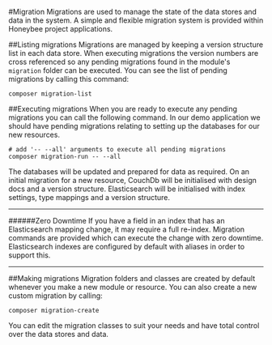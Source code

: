#Migration
Migrations are used to manage the state of the data stores and data in the system. A simple and flexible migration system is provided within Honeybee project applications. 

##Listing migrations
Migrations are managed by keeping a version structure list in each data store. When executing migrations the version numbers are cross referenced so any pending migrations found in the module's `migration` folder can be executed. You can see the list of pending migrations by calling this command:

```shell
composer migration-list
```

##Executing migrations
When you are ready to execute any pending migrations you can call the following command. In our demo application we should have pending migrations relating to setting up the databases for our new resources.

```shell
# add '-- --all' arguments to execute all pending migrations
composer migration-run -- --all
```

The databases will be updated and prepared for data as required. On an initial migration for a new resource, CouchDb will be initialised with design docs and a version structure. Elasticsearch will be initialised with index settings, type mappings and a version structure.

---
######Zero Downtime
If you have a field in an index that has an Elasticsearch mapping change, it may require a full re-index. Migration commands are provided which can execute the change with zero downtime. Elasticsearch indexes are configured by default with aliases in order to support this.

---

##Making migrations
Migration folders and classes are created by default whenever you make a new module or resource. You can also create a new custom migration by calling:

```shell
composer migration-create
```

You can edit the  migration classes to suit your needs and have total control over the data stores and data.
